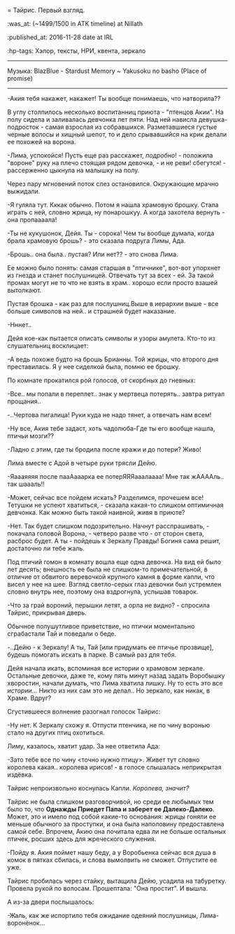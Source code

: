 = Тайрис. Первый взгляд.

:was_at: (~1499/1500 in ATK timeline) at Nillath

:published_at: 2016-11-28 date at IRL

:hp-tags: Хэлор, тексты, НРИ, квента, зеркало

------------
Музыка: BlazBlue  - Stardust Memory ~ Yakusoku no basho (Place of promise)

------------

-Акия тебя накажет, накажет! Ты вообще понимаешь, что натворила??

В углу столпилось несколько воспитанниц приюта - "птенцов Акии". На полу сидела и заливалась девчонка лет пяти. Над ней нависла девушка-подросток - самая взрослая из собравшихся. Разметавшиеся густые черные волосы и хищный шепот, то и дело срывавшийся на крик делали ее похожей на ворона.

-Лима, успокойся! Пусть еще раз расскажет, _подробно_! - положила "вороне" руку на плечо стоящая рядом девочка, - и не реви! сбегутся! - рассерженно цыкнула на малышку на полу.

 Через пару мгновений поток слез остановился. Окружающие мрачно выжидали.
 
 -Я гуляла тут. Кккак обычно. Потом я нашла храмовую брошку. Стала играть с ней, словно жрица, ну понарошкуу. А когда захотела вернуть - она пропаааала!
 
 -Ты не кукушонок, Дейя. Ты - сорока! Чем ты вообще думала, когда брала храмовую брошь? - это сказала подруга Лимы, Ада.
 
 -Брошь.. она была.. пустая? Или нет?? - это снова Лима.
 
 Ее можно было понять: самая старшая в "птичнике", вот-вот упорхнет из гнезда и станет послушницей. Отвечать тут за всех - ей. За такой промах могут не то что не взять в храм.. хорошо если просто взашей вытолкают.
 
 Пустая брошка - как раз для послушниц.Выше в иерархии выше - все больше символов на ней.. и страшней будет наказание.
 
 -Нннет..
 
 Дейя кое-как пытается описать символы и узоры амулета. Кто-то из слушательниц восклицает:
 
 -А ведь похоже будто на  брошь Брианны. Той жрицы, что второго дня преставилась. Я у нее сиделкой была, помню ее брошку.
 
 По комнате прокатился рой голосов, от скорбных до гневных:
 
 -Все.. мы попали в переплет.. знак у мертвеца потерять.. завтра ритуал прощания..
 
 -..Чертова пигалица! Руки куда не надо тянет, а отвечать нам всем!
 
 -Ну все, Акия тебе задаст, хоть чадолюба-Где ты его вообще нашла, птичьи мозги??
 
 -Ладно с этим, где ты бродила после кражи и до потери? Живо! 
 
 Лима вместе с Адой в четыре руки трясли Дейю.
 
 -Яаааяяяя после пааАааарка ее потерЯЯЯааалаааа! Мне так жААААль.. так шаааль!!
 
 -Может, сейчас все пойдем искать? Разделимся, прочешем все! Тетушки не успеют хватиться, - сказала какая-то слишком оптимичная девчонка. Как можно быть такой наивной, живя в приюте? 
 
 -Нет. Так будет слишком подозрительно. Начнут расспрашивать, - покачала головой Ворона, - четверо разве что  - от сторон света, расброс будет. А ты - пойдешь к Зеркалу Правды! Богиня сама решит, достаточно ли тебе жаль.
 
 Под птичий гомон в комнату вошла еще одна девочка. На вид ей было лет десять; внешность ее была не слишком-то примечательной, в отличие от обвитого веревочкой крупного камня в форме капли, что висел у нее на шее. Взгляд светло-серых глаз девочки был устремлен словно внутрь нее, поэтому она вздрогнула, услышав товарок.
 
 -Что за грай вороний, перышки летят, а орла не видно? - спросила Тайрис, прикрывая дверь.
 
 Обычное полушутливое приветствие, но птички моментально сграбастали Тай и поведали о беде.
 
 -..Дейю - к Зеркалу! А ты, Тай [или придумать ее птичье прозвище], будешь помогать искать в парке. В самый раз для тебя.
 
 Дейя начала икать, вспоминая все истории о храмовом зеркале. Остальные девочки, даже те, кому пять минут назад задать Воробышку хворостин, начали думать, что Лима хватила лишку. Ну то есть это все _истории_... Никто из них сам это не делал.. Но зеркало, как никак, в Храме. Вдруг?
 
 Сгустившееся волнение разогнал голосок Тайрис:
 
 -Ну нет. К Зеркалу схожу я. Отпусти птенчика, не по чину воронью стало на других птиц охотиться.
 
 Лиму, казалось, хватит удар. За нее ответила Ада:
 
 -Зато тебе все по чину <точно нужно птицу>. Живет тут словно королева какая.. королева ирисов! - в голосе слышалась неприкрытая издёвка.
 
 Тайрис непроизвольно коснулась Капли. _Королева, значит?_
 
 Тайрис не была слишком разговорчивой, но среди ее любымых тем было то, что  **Однажды Приедет Папа и заберет ее Далеко-Далеко**. Может, это и имело под собой какие-то основания: жрицы гоняли ее меньше обычного за проступки, и она была наполовину предоставлена самой себе. Впрочем, Акию она почитала едва ли не больше остальных птичек, росших здесь для жреческого служения.
 
 -Пойду я. Акия поймет нашу беду, а у Воробьенка сейчас вся душа в комок в пятках сбилась, и слова вымолвить не сможет. Отпустите ее уже.
 
 Тайрис пробилась через стайку, вытащила Дейю, усадила на табуретку. Провела рукой по волосам. Прошептала: "Она простит". И вышла.
 
 А из-за двери послышалось:
 
  -Жаль, как же испортило тебя ожидание одеяний послушницы, Лима-воронёнок... 
 


